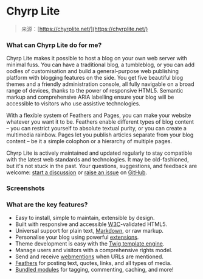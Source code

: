 <!--yml
category: 未分类
date: 2024-05-27 14:51:35
-->

# Chyrp Lite

> 来源：[https://chyrplite.net/](https://chyrplite.net/)

### What can Chyrp Lite do for me?

Chyrp Lite makes it possible to host a blog on your own web server with minimal fuss. You can have a traditional blog, a tumbleblog, or you can add oodles of customisation and build a general-purpose web publishing platform with blogging features on the side. You get five beautiful blog themes and a friendly administration console, all fully navigable on a broad range of devices, thanks to the power of responsive HTML5\. Semantic markup and comprehensive ARIA labelling ensure your blog will be accessible to visitors who use assistive technologies.

With a flexible system of Feathers and Pages, you can make your website whatever you want it to be. Feathers enable different types of blog content – you can restrict yourself to absolute textual purity, or you can create a multimedia rainbow. Pages let you publish articles separate from your blog content – be it a simple colophon or a hierarchy of multiple pages.

Chyrp Lite is actively maintained and updated regularly to stay compatible with the latest web standards and technologies. It may be old-fashioned, but it's not stuck in the past. Your questions, suggestions, and feedback are welcome: [start a discussion](https://github.com/xenocrat/chyrp-lite/discussions) or [raise an issue](https://github.com/xenocrat/chyrp-lite/issues) on [GitHub](https://github.com/xenocrat/chyrp-lite).

### Screenshots

### What are the key features?

*   Easy to install, simple to maintain, extensible by design.
*   Built with responsive and accessible [W3C](https://www.w3.org/)-validated HTML5.
*   Universal support for plain text, [Markdown](https://commonmark.org/), or raw markup.
*   Personalise your blog using powerful [extensions](wiki/Extensions.html).
*   Theme development is easy with the [Twig template engine](https://twig.symfony.com/).
*   Manage users and visitors with a comprehensive rights model.
*   Send and receive [webmentions](https://www.w3.org/TR/webmention/) when URLs are mentioned.
*   [Feathers](wiki/Extensions.html#bundled-feathers) for posting text, quotes, links, and all types of media.
*   [Bundled modules](wiki/Extensions.html#bundled-modules) for tagging, commenting, caching, and more!